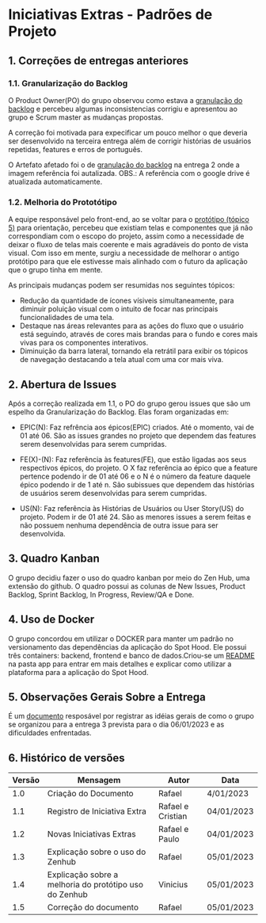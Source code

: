 # Iniciativas Extras - Padrões de Projeto

## 1. Correções de entregas anteriores

### 1.1. Granularização do Backlog
O Product Owner(PO) do grupo observou como estava a [granulação do backlog](/Modelagem/Backlog.md) e percebeu algumas inconsistencias corrigiu e apresentou ao grupo e Scrum master as mudanças propostas. 

A correção foi motivada para expecificar um pouco melhor o que deveria ser desenvolvido na terceira entrega além de corrigir histórias de usuários repetidas, features e erros de português.

O Artefato afetado foi o de [granulação do backlog](/Modelagem/Backlog.md#Prototype) na entrega 2 onde a imagem referência foi autalizada. OBS.: A referência com o google drive é atualizada automaticamente.

### 1.2. Melhoria do Prototótipo
A equipe responsável pelo front-end, ao se voltar para o [protótipo (tópico 5)](/Base/1.1.1.DesignSprint.md?id=_5-prototype) para orientação, percebeu que existiam telas e componentes que já não correspondiam com o escopo do projeto, assim como a necessidade de deixar o fluxo de telas mais coerente e mais agradáveis do ponto de vista visual. Com isso em mente, surgiu a necessidade de melhorar o antigo protótipo para que ele estivesse mais alinhado com o futuro da aplicação que o grupo tinha em mente.

As principais mudanças podem ser resumidas nos seguintes tópicos:
* Redução da quantidade de ícones vísiveis simultaneamente, para diminuir poluição visual com o intuito de focar nas principais funcionalidades de uma tela.
* Destaque nas áreas relevantes para as ações do fluxo que o usuário está seguindo, através de cores mais brandas para o fundo e cores mais vivas para os componentes interativos.
* Diminuição da barra lateral, tornando ela retrátil para exibir os tópicos de navegação destacando a tela atual com uma cor mais viva.

## 2. Abertura de Issues
Após a correção realizada em 1.1, o PO do grupo gerou issues que são um espelho da Granularização do Backlog. Elas foram organizadas em:
* EPIC(N): Faz refrência aos épicos(EPIC) criados. Até o momento, vai de 01 até 06. São as issues grandes no projeto que dependem das features serem desenvolvidas para serem cumpridas.

* FE(X)-(N): Faz referência às features(FE), que estão ligadas aos seus respectivos épicos, do projeto. O X faz referência ao épico que a feature pertence podendo ir de 01 até 06 e o N é o número da feature daquele épico podendo ir de 1 até n. São subissues que dependem das histórias de usuários serem desenvolvidas para serem cumpridas.

* US(N): Faz referência às Histórias de Usuários ou User Story(US) do projeto. Podem ir de 01 até 24. São as menores issues a serem feitas e não possuem nenhuma dependência de outra issue para ser desenvolvida.

## 3. Quadro Kanban
O grupo decidiu fazer o uso do quadro kanban por meio do Zen Hub, uma extensão do github. O quadro possui as colunas de New Issues, Product Backlog, Sprint Backlog, In Progress, Review/QA e Done.

## 4. Uso de Docker
O grupo concordou em utilizar o DOCKER para manter um padrão no versionamento das dependências da aplicação do Spot Hood. Ele possui três containers: backend, frontend e banco de dados.Criou-se um [README](https://github.com/UnBArqDsw2022-2/2022.2_G3_SpotHood/tree/main/app) na pasta app para entrar em mais detalhes e explicar como utilizar a plataforma para a aplicação do Spot Hood.

## 5. Observações Gerais Sobre a Entrega
É um [documento](/PadroesDeProjeto/3.6.ObservacoesGerais.md?id=observações-gerais-da-entrega-3) resposável por registrar as idéias gerais de como o grupo se organizou para a entrega 3 prevista para o dia 06/01/2023 e as dificuldades enfrentadas.

## 6. Histórico de versões
  
| Versão | Mensagem                   | Autor        | Data       |
|--------|----------------------------|--------------|------------|
| 1.0    | Criação do Documento       | Rafael| 4/01/2023 |
| 1.1    | Registro de Iniciativa Extra      | Rafael e Cristian | 04/01/2023 |
| 1.2    | Novas Iniciativas Extras     | Rafael e Paulo | 04/01/2023|
| 1.3    | Explicação sobre o uso do Zenhub| Rafael | 05/01/2023|
| 1.4    | Explicação sobre a melhoria do protótipo uso do Zenhub| Vinicius | 05/01/2023|
| 1.5    | Correção do documento | Rafael | 05/01/2023


